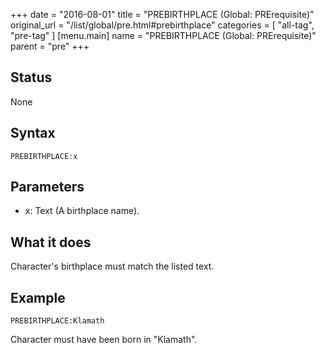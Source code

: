 +++
date = "2016-08-01"
title = "PREBIRTHPLACE (Global: PRErequisite)"
original_url = "/list/global/pre.html#prebirthplace"
categories = [ "all-tag", "pre-tag" ]
[menu.main]
    name = "PREBIRTHPLACE (Global: PRErequisite)"
    parent = "pre"
+++

## Status

None

## Syntax

`PREBIRTHPLACE:x`

## Parameters

-   x: Text (A birthplace name).



What it does
------------

Character's birthplace must match the listed text.

Example
-------

`PREBIRTHPLACE:Klamath`

Character must have been born in "Klamath".

